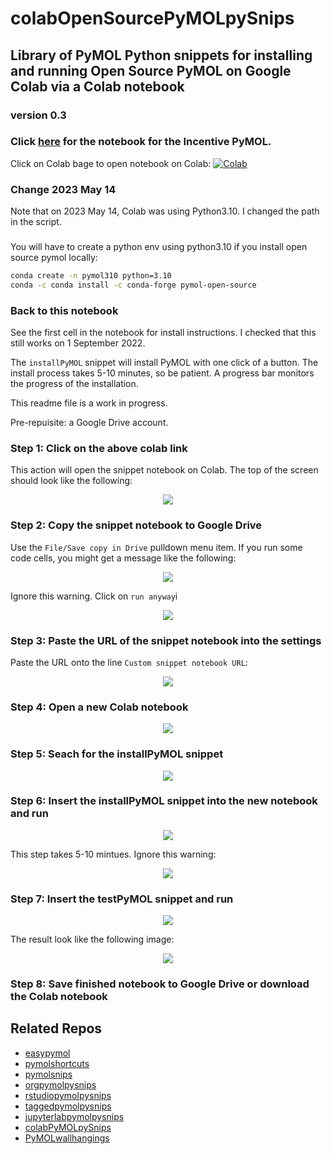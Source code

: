 # colabOpenSourcePyMOLpySnips

## Library of PyMOL Python snippets for installing and running Open Source PyMOL on Google Colab via a Colab notebook

### version 0.3
### Click [here](https://github.com/MooersLab/colabpymolpysnips/edit/main/README.md) for the notebook for the Incentive PyMOL.

Click on Colab bage to open notebook on Colab:
[![Colab](https://colab.research.google.com/assets/colab-badge.svg)](https://colab.research.google.com/github/Mooerslab/colabOpenSourcePyMOLpySnips/blob/main/colabOpenSourcePyMOLpySnips02.ipynb)

### Change 2023 May 14
Note that on 2023 May 14, Colab was using Python3.10. 
I changed the path in the script.

###
You will have to create a python env using python3.10 if you install open source pymol locally:

```bash
conda create -n pymol310 python=3.10 
conda -c conda install -c conda-forge pymol-open-source
```
### Back to this notebook

See the first cell in the notebook for install instructions.
I checked that this still works on 1 September 2022.


The `installPyMOL` snippet will install PyMOL with one click of a button.
The install process takes 5-10 minutes, so be patient.
A progress bar monitors the progress of the installation. 

This readme file is a work in progress.

Pre-repuisite: a Google Drive account.


### Step 1: Click on the above colab link
This action will open the snippet notebook on Colab.
The top of the screen should look like the following:

<p align="center"><img src="images/topOFSnippetNotebook.png"></p>


### Step 2: Copy the snippet notebook to Google Drive

Use the `File/Save copy in Drive` pulldown menu item. 
If you run some code cells, you might get a message like the following:

<p align="center"><img src="images/saveSnippetNotebookToGoogleDrive.png"></p>

Ignore this warning. Click on `run anyway`i
<p align="center"><img src="images/ignoreWarningAboutAuthorship.png"></p>


### Step 3: Paste the URL of the snippet notebook into the settings

Paste the URL onto the line `Custom snippet notebook URL`:

<p align="center"><img src="images/loadedNotebookSettings.png"></p>


### Step 4: Open a new Colab notebook

<p align="center"><img src="images/openNewNotebook.png"></p>


### Step 5: Seach for the installPyMOL snippet

<p align="center"><img src="images/searchInstallPyMOL.png"></p>


### Step 6: Insert the installPyMOL snippet into the new notebook and run

<p align="center"><img src="images/installPyMOLOpenSource.png"></p>


This step takes 5-10 mintues. Ignore this warning:

<p align="center"><img src="images/ignoreThisError.png"></p>


### Step 7: Insert the testPyMOL snippet and run

<p align="center"><img src="images/testPyMOL.png"></p>

The result look like the following image:

<p align="center"><img src="images/testResult.png"></p>


### Step 8: Save finished notebook to Google Drive or download the Colab notebook



## Related Repos

- [easypymol](https://github.com/MooersLab/EasyPyMOL/edit/master/README.md)
- [pymolshortcuts](https://github.com/MooersLab/pymolshortcuts)
- [pymolsnips](https://github.com/MooersLab/pymolsnips)
- [orgpymolpysnips](https://github.com/MooersLab/orgpymolpysnips)
- [rstudiopymolpysnips](https://github.com/MooersLab/rstudiopymolpysnips)
- [taggedpymolpysnips](https://github.com/MooersLab/taggedpymolpysnips)
- [jupyterlabpymolpysnips](https://github.com/MooersLab/jupyterlabpymolpysnips)
- [colabPyMOLpySnips](https://github.com/MooersLab/colabPyMOLpySnips)
- [PyMOLwallhangings](https://github.com/MooersLab/PyMOLwallhangings)

